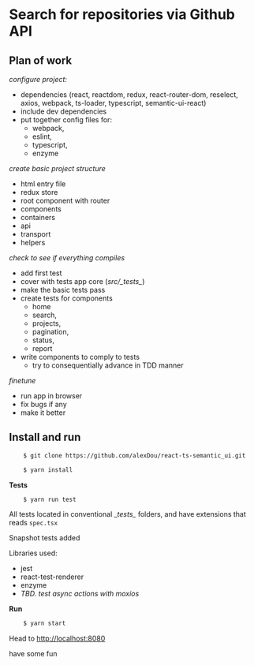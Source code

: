 # Search for repositories via Github API

## Plan of work

_configure project:_

- dependencies (react, reactdom, redux, react-router-dom, reselect, axios, webpack, ts-loader, typescript, semantic-ui-react) 
- include dev dependencies
- put together config files for: 
    - webpack, 
    - eslint, 
    - typescript, 
    - enzyme

_create basic project structure_

- html entry file
- redux store
- root component with router
- components
- containers
- api
- transport
- helpers

_check to see if everything compiles_

- add first test
- cover with tests app core (*src/\__tests\__*)
- make the basic tests pass
- create tests for components
    - home 
    - search, 
    - projects, 
    - pagination, 
    - status, 
    - report
- write components to comply to tests
    - try to consequentially advance in TDD manner
    
_finetune_

- run app in browser
- fix bugs if any
- make it better

## Install and run

```bash
    $ git clone https://github.com/alexDou/react-ts-semantic_ui.git
```

```bash
    $ yarn install
```

__Tests__

```bash
    $ yarn run test
```

All tests located in conventional \__tests\__ folders, and have
extensions that reads `spec.tsx`

Snapshot tests added

Libraries used:

- jest
- react-test-renderer
- enzyme
- *TBD. test async actions with moxios*


__Run__

```bash
    $ yarn start
```

Head to [http://localhost:8080](http://localhost:8080)

have some fun